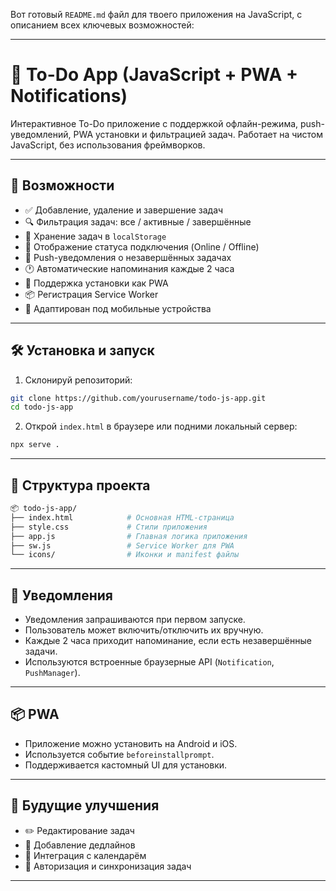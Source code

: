 Вот готовый `README.md` файл для твоего приложения на JavaScript, с описанием всех ключевых возможностей:

---

# 📝 To-Do App (JavaScript + PWA + Notifications)

Интерактивное To-Do приложение с поддержкой офлайн-режима, push-уведомлений, PWA установки и фильтрацией задач. Работает на чистом JavaScript, без использования фреймворков.

---

## 🚀 Возможности

- ✅ Добавление, удаление и завершение задач
- 🔍 Фильтрация задач: все / активные / завершённые
- 💾 Хранение задач в `localStorage`
- 📡 Отображение статуса подключения (Online / Offline)
- 🔔 Push-уведомления о незавершённых задачах
- 🕐 Автоматические напоминания каждые 2 часа
- 📲 Поддержка установки как PWA
- 📦 Регистрация Service Worker
- 📱 Адаптирован под мобильные устройства

---

## 🛠️ Установка и запуск

1. Склонируй репозиторий:

```bash
git clone https://github.com/yourusername/todo-js-app.git
cd todo-js-app
```

2. Открой `index.html` в браузере или подними локальный сервер:

```bash
npx serve .
```

---

## 🧩 Структура проекта

```bash
📦 todo-js-app/
├── index.html            # Основная HTML-страница
├── style.css             # Стили приложения
├── app.js                # Главная логика приложения
├── sw.js                 # Service Worker для PWA
└── icons/                # Иконки и manifest файлы
```

---

## 🔔 Уведомления

- Уведомления запрашиваются при первом запуске.
- Пользователь может включить/отключить их вручную.
- Каждые 2 часа приходит напоминание, если есть незавершённые задачи.
- Используются встроенные браузерные API (`Notification`, `PushManager`).

---

## 📦 PWA

- Приложение можно установить на Android и iOS.
- Используется событие `beforeinstallprompt`.
- Поддерживается кастомный UI для установки.

---

## 🧪 Будущие улучшения

- ✏️ Редактирование задач
- 📅 Добавление дедлайнов
- 🧠 Интеграция с календарём
- 🔐 Авторизация и синхронизация задач

---
